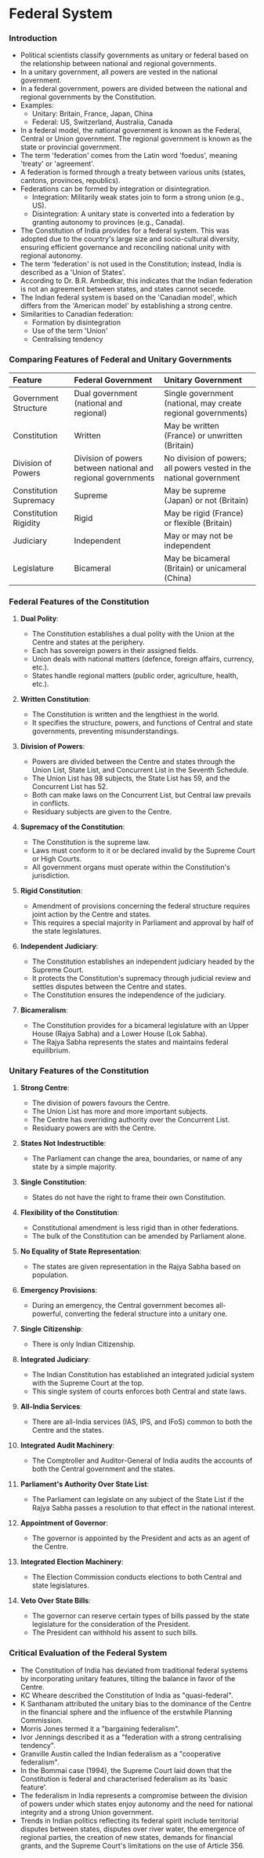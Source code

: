 # Federal System

### Introduction
*   Political scientists classify governments as unitary or federal based on the relationship between national and regional governments.
*   In a unitary government, all powers are vested in the national government.
*   In a federal government, powers are divided between the national and regional governments by the Constitution.
*   Examples:
    *   Unitary: Britain, France, Japan, China
    *   Federal: US, Switzerland, Australia, Canada
*   In a federal model, the national government is known as the Federal, Central or Union government. The regional government is known as the state or provincial government.
*   The term 'federation' comes from the Latin word 'foedus', meaning 'treaty' or 'agreement'.
*   A federation is formed through a treaty between various units (states, cantons, provinces, republics).
*   Federations can be formed by integration or disintegration.
    *   Integration: Militarily weak states join to form a strong union (e.g., US).
    *   Disintegration: A unitary state is converted into a federation by granting autonomy to provinces (e.g., Canada).
*   The Constitution of India provides for a federal system. This was adopted due to the country's large size and socio-cultural diversity, ensuring efficient governance and reconciling national unity with regional autonomy.
*   The term 'federation' is not used in the Constitution; instead, India is described as a 'Union of States'.
*   According to Dr. B.R. Ambedkar, this indicates that the Indian federation is not an agreement between states, and states cannot secede.
*   The Indian federal system is based on the 'Canadian model', which differs from the 'American model' by establishing a strong centre.
*   Similarities to Canadian federation:
    *   Formation by disintegration
    *   Use of the term 'Union'
    *   Centralising tendency

### Comparing Features of Federal and Unitary Governments

| Feature                  | Federal Government                                                                                                        | Unitary Government                                                                                                   |
| :----------------------- | :------------------------------------------------------------------------------------------------------------------------ | :--------------------------------------------------------------------------------------------------------------------- |
| Government Structure     | Dual government (national and regional)                                                                                  | Single government (national, may create regional governments)                                                        |
| Constitution             | Written                                                                                                                   | May be written (France) or unwritten (Britain)                                                                         |
| Division of Powers       | Division of powers between national and regional governments                                                              | No division of powers; all powers vested in the national government                                                     |
| Constitution Supremacy  | Supreme                                                                                                                   | May be supreme (Japan) or not (Britain)                                                                                |
| Constitution Rigidity    | Rigid                                                                                                                     | May be rigid (France) or flexible (Britain)                                                                            |
| Judiciary                | Independent                                                                                                               | May or may not be independent                                                                                           |
| Legislature              | Bicameral                                                                                                                 | May be bicameral (Britain) or unicameral (China)                                                                       |

### Federal Features of the Constitution

1.  **Dual Polity**:
    *   The Constitution establishes a dual polity with the Union at the Centre and states at the periphery.
    *   Each has sovereign powers in their assigned fields.
    *   Union deals with national matters (defence, foreign affairs, currency, etc.).
    *   States handle regional matters (public order, agriculture, health, etc.).

2.  **Written Constitution**:
    *   The Constitution is written and the lengthiest in the world.
    *   It specifies the structure, powers, and functions of Central and state governments, preventing misunderstandings.

3.  **Division of Powers**:
    *   Powers are divided between the Centre and states through the Union List, State List, and Concurrent List in the Seventh Schedule.
    *   The Union List has 98 subjects, the State List has 59, and the Concurrent List has 52.
    *   Both can make laws on the Concurrent List, but Central law prevails in conflicts.
    *   Residuary subjects are given to the Centre.

4.  **Supremacy of the Constitution**:
    *   The Constitution is the supreme law.
    *   Laws must conform to it or be declared invalid by the Supreme Court or High Courts.
    *   All government organs must operate within the Constitution's jurisdiction.

5.  **Rigid Constitution**:
    *   Amendment of provisions concerning the federal structure requires joint action by the Centre and states.
    *   This requires a special majority in Parliament and approval by half of the state legislatures.

6.  **Independent Judiciary**:
    *   The Constitution establishes an independent judiciary headed by the Supreme Court.
    *   It protects the Constitution's supremacy through judicial review and settles disputes between the Centre and states.
    *   The Constitution ensures the independence of the judiciary.

7.  **Bicameralism**:
    *   The Constitution provides for a bicameral legislature with an Upper House (Rajya Sabha) and a Lower House (Lok Sabha).
    *   The Rajya Sabha represents the states and maintains federal equilibrium.

### Unitary Features of the Constitution

1.  **Strong Centre**:
    *   The division of powers favours the Centre.
    *   The Union List has more and more important subjects.
    *   The Centre has overriding authority over the Concurrent List.
    *   Residuary powers are with the Centre.

2.  **States Not Indestructible**:
    *   The Parliament can change the area, boundaries, or name of any state by a simple majority.

3.  **Single Constitution**:
    *   States do not have the right to frame their own Constitution.

4.  **Flexibility of the Constitution**:
    *   Constitutional amendment is less rigid than in other federations.
    *   The bulk of the Constitution can be amended by Parliament alone.

5.  **No Equality of State Representation**:
    *   The states are given representation in the Rajya Sabha based on population.

6.  **Emergency Provisions**:
    *   During an emergency, the Central government becomes all-powerful, converting the federal structure into a unitary one.

7.  **Single Citizenship**:
    *   There is only Indian Citizenship.

8.  **Integrated Judiciary**:
    *   The Indian Constitution has established an integrated judicial system with the Supreme Court at the top.
    *   This single system of courts enforces both Central and state laws.

9.  **All-India Services**:
    *   There are all-India services (IAS, IPS, and IFoS) common to both the Centre and the states.

10. **Integrated Audit Machinery**:
    *   The Comptroller and Auditor-General of India audits the accounts of both the Central government and the states.

11. **Parliament's Authority Over State List**:
    *   The Parliament can legislate on any subject of the State List if the Rajya Sabha passes a resolution to that effect in the national interest.

12. **Appointment of Governor**:
    *   The governor is appointed by the President and acts as an agent of the Centre.

13. **Integrated Election Machinery**:
    *   The Election Commission conducts elections to both Central and state legislatures.

14. **Veto Over State Bills**:
    *   The governor can reserve certain types of bills passed by the state legislature for the consideration of the President.
    *   The President can withhold his assent to such bills.

### Critical Evaluation of the Federal System

*   The Constitution of India has deviated from traditional federal systems by incorporating unitary features, tilting the balance in favor of the Centre.
*   KC Wheare described the Constitution of India as "quasi-federal".
*   K Santhanam attributed the unitary bias to the dominance of the Centre in the financial sphere and the influence of the erstwhile Planning Commission.
*   Morris Jones termed it a "bargaining federalism".
*   Ivor Jennings described it as a "federation with a strong centralising tendency".
*   Granville Austin called the Indian federalism as a "cooperative federalism".
*   In the Bommai case (1994), the Supreme Court laid down that the Constitution is federal and characterised federalism as its 'basic feature'.
*   The federalism in India represents a compromise between the division of powers under which states enjoy autonomy and the need for national integrity and a strong Union government.
*   Trends in Indian politics reflecting its federal spirit include territorial disputes between states, disputes over river water, the emergence of regional parties, the creation of new states, demands for financial grants, and the Supreme Court's limitations on the use of Article 356.